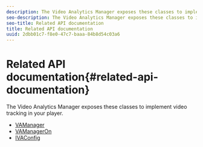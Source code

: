 ```yaml
---
description: The Video Analytics Manager exposes these classes to implement video tracking in your player.
seo-description: The Video Analytics Manager exposes these classes to implement video tracking in your player.
seo-title: Related API documentation
title: Related API documentation
uuid: 2dbb01c7-f8e0-47c7-baaa-84b8d54c03a6
---
```


# Related API documentation{#related-api-documentation}

The Video Analytics Manager exposes these classes to implement video tracking in your player.

* [VAManager](http://help.adobe.com/en_US/primetime/reference_implementation/android/javadoc/com/adobe/primetime/reference/manager/VAManager.html)
* [VAManagerOn](http://help.adobe.com/en_US/primetime/reference_implementation/android/javadoc/com/adobe/primetime/reference/manager/VAManagerOn.html)
* [IVAConfig](http://help.adobe.com/en_US/primetime/reference_implementation/android/javadoc/com/adobe/primetime/reference/config/IVAConfig.html)

